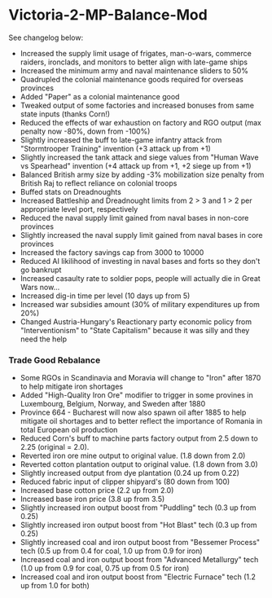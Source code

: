 # Victoria-2-MP-Balance-Mod

See changelog below:

- Increased the supply limit usage of frigates, man-o-wars, commerce raiders, ironclads, and monitors to better align with late-game ships
- Increased the minimum army and naval maintenance sliders to 50%
- Quadrupled the colonial maintenance goods required for overseas provinces
- Added "Paper" as a colonial maintenance good
- Tweaked output of some factories and increased bonuses from same state inputs (thanks Corn!)
- Reduced the effects of war exhaustion on factory and RGO output (max penalty now -80%, down from -100%)
- Slightly increased the buff to late-game infantry attack from "Stormtrooper Training" invention (+3 attack up from +1)
- Slightly increased the tank attack and siege values from "Human Wave vs Spearhead" invention (+4 attack up from +1, +2 siege up from +1)
- Balanced British army size by adding -3% mobilization size penalty from British Raj to reflect reliance on colonial troops
- Buffed stats on Dreadnoughts
- Increased Battleship and Dreadnought limits from 2 > 3 and 1 > 2 per appropriate level port, respectively
- Reduced the naval supply limit gained from naval bases in non-core provinces
- Slightly increased the naval supply limit gained from naval bases in core provinces
- Increased the factory savings cap from 3000 to 10000
- Reduced AI likilihood of investing in naval bases and forts so they don't go bankrupt
- Increased casaulty rate to soldier pops, people will actually die in Great Wars now...
- Increased dig-in time per level (10 days up from 5)
- Increased war subsidies amount (30% of military expenditures up from 20%)
- Changed Austria-Hungary's Reactionary party economic policy from "Interventionism" to "State Capitalism" because it was silly and they need the help

### Trade Good Rebalance ###

- Some RGOs in Scandinavia and Moravia will change to "Iron" after 1870 to help mitigate iron shortages
- Added "High-Quality Iron Ore" modifier to trigger in some provines in Luxembourg, Belgium, Norway, and Sweden after 1880
- Province 664 - Bucharest will now also spawn oil after 1885 to help mitigate oil shortages and to better reflect the importance of Romania in total European oil production
- Reduced Corn's buff to machine parts factory output from 2.5 down to 2.25 (original = 2.0).
- Reverted iron ore mine output to original value. (1.8 down from 2.0)
- Reverted cotton plantation output to original value. (1.8 down from 3.0)
- Slightly increased output from dye plantation (0.24 up from 0.22)
- Reduced fabric input of clipper shipyard's (80 down from 100)
- Increased base cotton price (2.2 up from 2.0)
- Increased base iron price (3.8 up from 3.5)
- Slightly increased iron output boost from "Puddling" tech (0.3 up from 0.25)
- Slightly increased iron output boost from "Hot Blast" tech (0.3 up from 0.25)
- Slightly increased coal and iron output boost from "Bessemer Process" tech (0.5 up from 0.4 for coal, 1.0 up from 0.9 for iron)
- Increased coal and iron output boost from "Advanced Metallurgy" tech (1.0 up from 0.9 for coal, 0.75 up from 0.5 for iron)
- Increased coal and iron output boost from "Electric Furnace" tech (1.2 up from 1.0 for both)
